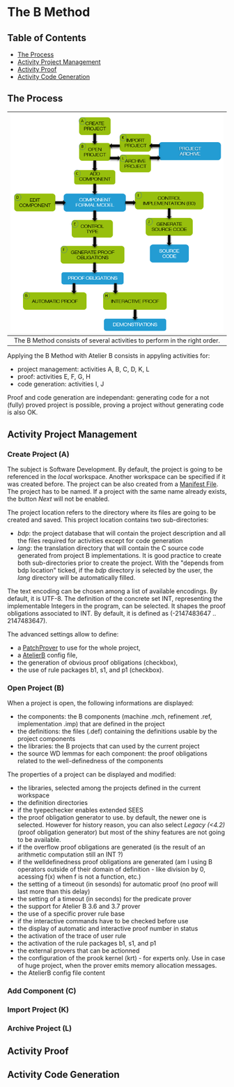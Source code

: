 # The B Method

## Table of Contents

- [The Process](#the-process)
- [Activity Project Management](#activity-project-management)
- [Activity Proof](#activity-proof)
- [Activity Code Generation](#activity-code-generation)

## The Process

| <img src="images/b-method.png" width="600" > |
|:-:|
| The B Method consists of several activities to perform in the right order. |

Applying the B Method with Atelier B consists in appyling activities for:
- project management: activities A, B, C, D, K, L
- proof: activities E, F, G, H
- code generation: activities I, J

Proof and code generation are independant: generating code for a not (fully) proved project is possible, proving a project without generating code is also OK.

## Activity Project Management

### Create Project (A)
The subject is Software Development. 
By default, the project is going to be referenced in the *local* workspace. Another workspace can be specified if it was created before. 
The project can be also created from a [Manifest File](12-files-architecture.md#manifest-file). 
The project has to be named. If a project with the same name already exists, the button *Next* will not be enabled.

The project location refers to the directory where its files are going to be created and saved.
This project location contains two sub-directories:
- *bdp*: the project database that will contain the project description and all the files required for activities except for code generation
- *lang*: the translation directory that will contain the C source code generated from project B implementations.
It is good practice to create both sub-directories prior to create the project. With the "depends from bdp location" ticked, if the *bdp* directory is selected by the user, the *lang* directory will be automatically filled.

The text encoding can be chosen among a list of available encodings. By default, it is UTF-8.
The definition of the concrete set INT, representing the implementable Integers in the program, can be selected. It shapes the proof obligations associated to INT. By default, it is defined as (-2147483647 .. 2147483647).

The advanced settings allow to define:
- a [PatchProver](12-files-architecture.md#patchprover) to use for the whole project, 
- a [AtelierB](12-files-architecture.md#atelierb) config file,
- the generation of obvious proof obligations (checkbox),
- the use of rule packages b1, s1, and p1 (checkbox).

### Open Project (B)

When a project is open, the following informations are displayed:
- the components: the B components (machine .mch, refinement .ref, implementation .imp) that are defined in the project
- the definitions: the files (.def) containing the definitions usable by the project components 
- the libraries: the B projects that can used by the current project
- the source WD lemmas for each component: the proof obligations related to the well-definedness of the components

The properties of a project can be displayed and modified:
- the libraries, selected among the projects defined in the current workspace
- the definition directories
- if the tyepechecker enables extended SEES
- the proof obligation generator to use. by default, the newer one is selected. However for history reason, you can also select *Legacy (<4.2)* (proof obligation generator) but most of the shiny features are not going to be available.
- if the overflow proof obligations are generated (is the result of an arithmetic computation still an INT ?)
- if the welldefinedness proof obligations are generated (am I using B operators outside of their domain of definition - like division by 0, acessing f(x) when f is not a function, etc.)
- the setting of a timeout (in sesonds) for automatic proof (no proof will last more than this delay)
- the setting of a timeout (in seconds) for the predicate prover
- the support for Atelier B 3.6 and 3.7 prover
- the use of a specific prover rule base
- if the interactive commands have to be checked before use
- the display of automatic and interactive proof number in status
- the activation of the trace of user rule
- the activation of the rule packages b1, s1, and p1
- the external provers that can be actionned
- the configuration of the prook kernel (krt) - for experts only. Use in case of huge project, when the prover emits memory allocation messages.
- the AtelierB config file content



### Add Component (C)

### Import Project (K)

### Archive Project (L)

## Activity Proof

## Activity Code Generation
